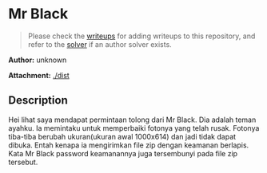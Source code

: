 # Mr Black

> Please check the [writeups](./writeups/) for adding writeups to this repository, and refer to the [solver](./solver/) if an author solver exists.

**Author:** unknown

**Attachment:** [./dist](./dist)


## Description
Hei lihat saya mendapat permintaan tolong dari Mr Black. Dia adalah teman ayahku. 
Ia memintaku untuk memperbaiki fotonya yang telah rusak. Fotonya tiba-tiba berubah ukuran(ukuran awal 1000x614) dan jadi tidak dapat dibuka. 
Entah kenapa ia mengirimkan file zip dengan keamanan berlapis. Kata Mr Black password keamanannya juga tersembunyi pada file zip tersebut.  
